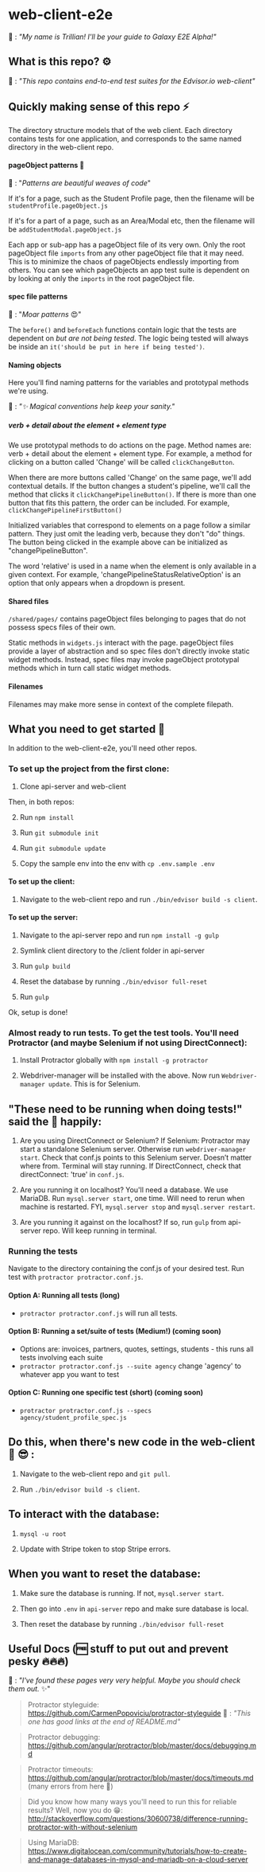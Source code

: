 # web-client-e2e

🤖 : *"My name is Trillian! I'll be your guide to Galaxy E2E Alpha!"*

## What is this repo? ⚙

🤖 : *"This repo contains end-to-end test suites for the Edvisor.io web-client"*

## Quickly making sense of this repo ⚡️

The directory structure models that of the web client. Each directory contains
tests for one application, and corresponds to the same named directory in the
web-client repo.

#### pageObject patterns 👚

🤖 : "*Patterns are beautiful weaves of code*"

If it's for a page, such as the Student Profile page, then the filename will be
`studentProfile.pageObject.js`

If it's for a part of a page, such as an Area/Modal etc, then the filename will
be `addStudentModal.pageObject.js`

Each app or sub-app has a pageObject file of its very own. Only the root
pageObject file `imports` from any other pageObject file that it may need. This
is to minimize the chaos of pageObjects endlessly importing from others. You
can see which pageObjects an app test suite is dependent on by looking at only
the `imports` in the root pageObject file.

#### spec file patterns

🤖 : "*Moar patterns* 😍"

The `before()` and `beforeEach` functions contain logic that the tests are
dependent on *but are not being tested*. The logic being tested will always
be inside an `it('should be put in here if being tested')`.

#### Naming objects

Here you'll find naming patterns for the variables and prototypal methods we're
using.

🤖 : *"✨ Magical conventions help keep your sanity."*

##### verb + detail about the element + element type

We use prototypal methods to do actions on the page. Method names are:
verb + detail about the element + element type. For example, a method for
clicking on a button called 'Change' will be called `clickChangeButton`.

When there are more buttons called 'Change' on the same page, we'll add
contextual details. If the button changes a student's pipeline, we'll call the
method that clicks it `clickChangePipelineButton()`. If there is more than one
button that  fits this pattern, the order can be included. For example,
`clickChangePipelineFirstButton()`

Initialized variables that correspond to elements on a page follow a similar
pattern. They just omit the leading verb, because they don't "do" things. The
button being clicked in the example above can be initialized as
"changePipelineButton".

The word 'relative' is used in a name when the element is only available in a
given context. For example, 'changePipelineStatusRelativeOption' is an option
that only appears when a dropdown is present.

#### Shared files

`/shared/pages/` contains pageObject files belonging to pages that do not
possess specs files of their own.

Static methods in `widgets.js` interact with the page. pageObject files provide
a layer of abstraction and so spec files don't directly invoke static widget
methods. Instead, spec files may invoke pageObject prototypal methods which
in turn call static widget methods.

#### Filenames

Filenames may make more sense in context of the complete filepath.

## What you need to get started 🐣

In addition to the web-client-e2e, you'll need other repos.

### To set up the project from the first clone:

1. Clone api-server and web-client

Then, in both repos:

2. Run `npm install`

3. Run `git submodule init`

4. Run `git submodule update`

5. Copy the sample env into the env with `cp .env.sample .env`

#### To set up the client:

1. Navigate to the web-client repo and run `./bin/edvisor build -s client`.

#### To set up the server:

1. Navigate to the api-server repo and run `npm install -g gulp`

2. Symlink client directory to the /client folder in api-server

3. Run `gulp build`

4. Reset the database by running `./bin/edvisor full-reset`

5. Run `gulp`

Ok, setup is done!

### Almost ready to run tests. To get the test tools. You'll need Protractor (and maybe Selenium if not using DirectConnect):

1. Install Protractor globally with `npm install -g protractor`

2. Webdriver-manager will be installed with the above. Now run `Webdriver-manager update`. This is for Selenium.

## "These need to be running when doing tests!" said the 🤖 happily:

1. Are you using DirectConnect or Selenium? If Selenium: Protractor may start a standalone Selenium server. Otherwise run `webdriver-manager start`. Check that conf.js points to this Selenium server. Doesn’t matter where from. Terminal will stay running. If DirectConnect, check that directConnect: 'true' in `conf.js`.

2. Are you running it on localhost? You'll need a database. We use MariaDB. Run `mysql.server start`, one time. Will need to rerun when machine is restarted. FYI, `mysql.server stop` and `mysql.server restart`.

3. Are you running it against on the localhost? If so, run `gulp` from api-server repo. Will keep running in terminal.

### Running the tests

Navigate to the directory containing the conf.js of your desired test. Run test with `protractor protractor.conf.js`.

#### Option A: Running all tests (long)
- `protractor protractor.conf.js` will run all tests.

#### Option B: Running a set/suite of tests (Medium!) (coming soon)
- Options are: invoices, partners, quotes, settings, students - this runs all tests involving each suite
- `protractor protractor.conf.js --suite agency` change 'agency' to whatever app you want to test

#### Option C: Running one specific test (short) (coming soon)
- `protractor protractor.conf.js --specs agency/student_profile_spec.js`

## Do this, when there's new code in the web-client 🌱 😎 :

1. Navigate to the web-client repo and `git pull`.

2. Run `./bin/edvisor build -s client`.

## To interact with the database:

1. `mysql -u root`

2. Update with Stripe token to stop Stripe errors.

## When you want to reset the database:

1. Make sure the database is running. If not, `mysql.server start`.

2. Then go into `.env` in `api-server` repo and make sure database is local.

3. Then reset the database by running `./bin/edvisor full-reset`

## Useful Docs (🆓 stuff to put out and prevent pesky 🔥🔥🔥)

🤖 : *"I've found these pages very very helpful. Maybe you should check them
out.* ✨"

> Protractor styleguide: https://github.com/CarmenPopoviciu/protractor-styleguide 🤖 : *"This one has good links at the end of README.md"*

> Protractor debugging: https://github.com/angular/protractor/blob/master/docs/debugging.md

> Protractor timeouts: https://github.com/angular/protractor/blob/master/docs/timeouts.md (many errors from here 💩)

> Did you know how many ways you'll need to run this for reliable results? Well, now you do 😁: http://stackoverflow.com/questions/30600738/difference-running-protractor-with-without-selenium

> Using MariaDB: https://www.digitalocean.com/community/tutorials/how-to-create-and-manage-databases-in-mysql-and-mariadb-on-a-cloud-server
